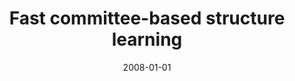 ---
title: "Fast committee-based structure learning"
collection: publications
permalink: /publication/2008-fast-committeebased-structure-learning
date: 2008-01-01
venue: 'Advances in Neural Information Processing Systems: Workshop on Causality'
paperurl: '/files/Mwebaze_2008_StructureLearning.pdf'
citation: 'Ernest Mwebaze, John A Quinn'
---